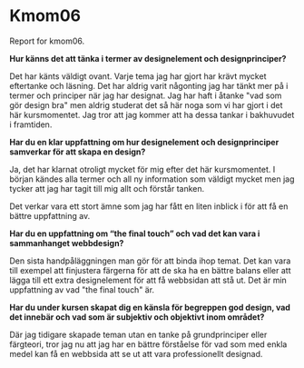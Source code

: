 Kmom06
===============================

Report for kmom06.

**Hur känns det att tänka i termer av designelement och designprinciper?**

Det har känts väldigt ovant. Varje tema jag har gjort har krävt mycket eftertanke och läsning. Det har aldrig varit någonting jag har tänkt mer på i termer och principer när jag har designat. Jag har haft i åtanke "vad som gör design bra" men aldrig studerat det så här noga som vi har gjort i det här kursmomentet. Jag tror att jag kommer att ha dessa tankar i bakhuvudet i framtiden.

**Har du en klar uppfattning om hur designelement och designprinciper samverkar för att skapa en design?**

Ja, det har klarnat otroligt mycket för mig efter det här kursmomentet. I början kändes alla termer och all ny information som väldigt mycket men jag tycker att jag har tagit till mig allt och förstår tanken.

Det verkar vara ett stort ämne som jag har fått en liten inblick i för att få en bättre uppfattning av.

**Har du en uppfattning om “the final touch” och vad det kan vara i sammanhanget webbdesign?**

Den sista handpåläggningen man gör för att binda ihop temat. Det kan vara till exempel att finjustera färgerna för att de ska ha en bättre balans eller att lägga till ett extra designelement för att få webbsidan att stå ut. Det är min uppfattning av vad "the final touch" är.

**Har du under kursen skapat dig en känsla för begreppen god design, vad det innebär och vad som är subjektiv och objektivt inom området?**

Där jag tidigare skapade teman utan en tanke på grundprinciper eller färgteori, tror jag nu att jag har en bättre förståelse för vad som med enkla medel kan få en webbsida att se ut att vara professionellt designad.
